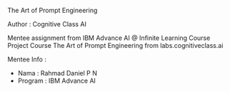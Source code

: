 The Art of Prompt Engineering

Author : Cognitive Class AI 

Mentee assignment from IBM Advance AI @ Infinite Learning Course Project Course The Art of Prompt Engineering from labs.cognitiveclass.ai

Mentee Info :
- Nama : Rahmad Daniel P N
- Program : IBM Advance AI

